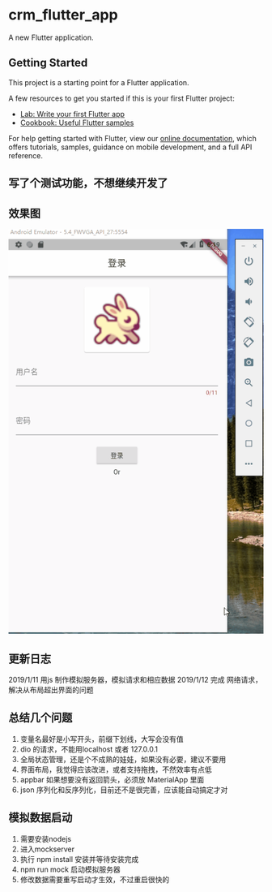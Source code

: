 # crm_flutter_app

A new Flutter application.

## Getting Started

This project is a starting point for a Flutter application.

A few resources to get you started if this is your first Flutter project:

- [Lab: Write your first Flutter app](https://flutter.io/docs/get-started/codelab)
- [Cookbook: Useful Flutter samples](https://flutter.io/docs/cookbook)

For help getting started with Flutter, view our 
[online documentation](https://flutter.io/docs), which offers tutorials, 
samples, guidance on mobile development, and a full API reference.

## 写了个测试功能，不想继续开发了

## 效果图

![image](https://github.com/alvin198761/flutter_demo/blob/master/flutter.gif?raw=true)

## 更新日志
2019/1/11 用js 制作模拟服务器，模拟请求和相应数据
2019/1/12 完成 网络请求，解决从布局超出界面的问题

## 总结几个问题
1. 变量名最好是小写开头，前缀下划线，大写会没有值
2. dio 的请求，不能用localhost 或者 127.0.0.1
3. 全局状态管理，还是个不成熟的娃娃，如果没有必要，建议不要用
4. 界面布局，我觉得应该改进，或者支持拖拽，不然效率有点低
5. appbar 如果想要没有返回箭头，必须放 MaterialApp 里面
6. json 序列化和反序列化，目前还不是很完善，应该能自动搞定才对


## 模拟数据启动
1. 需要安装nodejs
2. 进入mockserver 
3. 执行 npm install 安装并等待安装完成
4. npm run mock 启动模拟服务器
5. 修改数据需要重写启动才生效，不过重启很快的
